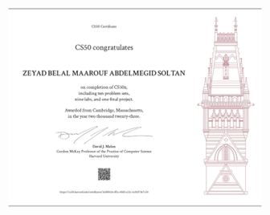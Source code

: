![alt text](https://raw.githubusercontent.com/zeyad-belal/Cs50-Tasks/master/IMG_20230607_224110.jpg)

